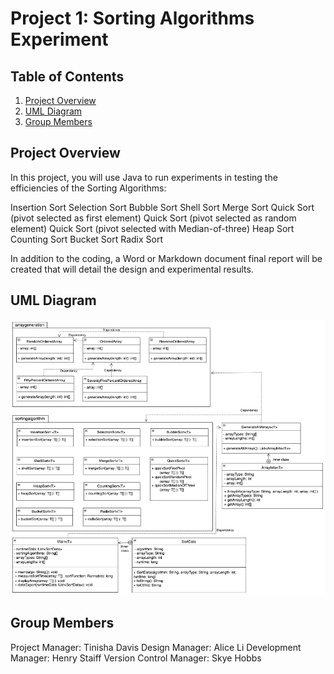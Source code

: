 # Project 1: Sorting Algorithms Experiment

## Table of Contents

1. [Project Overview](#project-overview)
2. [UML Diagram](#uml-diagram)
3. [Group Members](#group-members)

## Project Overview

In this project, you will use Java to run experiments in testing the efficiencies of the Sorting Algorithms:

Insertion Sort
Selection Sort
Bubble Sort
Shell Sort
Merge Sort
Quick Sort (pivot selected as first element)
Quick Sort (pivot selected as random element)
Quick Sort (pivot selected with Median-of-three)
Heap Sort
Counting Sort
Bucket Sort
Radix Sort

In addition to the coding, a Word or Markdown document final report will be created that will detail the design and experimental results.

## UML Diagram
![p1UML.png](img%2Fp1UML.png)

## Group Members

Project Manager: Tinisha Davis
Design Manager: Alice Li
Development Manager: Henry Staiff
Version Control Manager: Skye Hobbs
